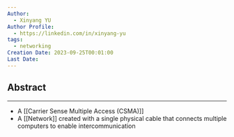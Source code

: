 ```yaml
---
Author:
  - Xinyang YU
Author Profile:
  - https://linkedin.com/in/xinyang-yu
tags:
  - networking
Creation Date: 2023-09-25T00:01:00
Last Date:
---
```

## Abstract
---
- A [[Carrier Sense Multiple Access (CSMA)]]
- A [[Network]] created with a single physical cable that connects multiple computers to enable intercommunication